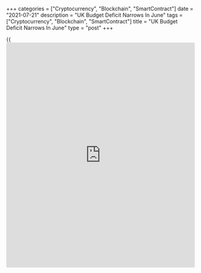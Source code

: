 +++
categories = ["Cryptocurrency", "Blockchain", "SmartContract"]
date = "2021-07-21"
description = "UK Budget Deficit Narrows In June"
tags = ["Cryptocurrency", "Blockchain", "SmartContract"]
title = "UK Budget Deficit Narrows In June"
type = "post"
+++

{{<iframe id="large-banner" src="https://www.bounty.group/#slide=24.0" width="100%" height="600" scrolling="no" style="border: 0px solid rgb(216, 221, 230); border-radius: 3px;">}}

The UK budget deficit narrowed in June as the [economy][1] started to
recover, yet the borrowing was the second-highest on record for the
month, the Office for National Statistics said on Wednesday.

The public sector net borrowing decreased GBP 5.5 billion from the last
year to GBP 22.8 billion in June and was below the Office for Budget
Responsibility's forecast of GBP 25.2 billion.

Nonetheless, this was the second-highest June borrowing since monthly
records began in 1993 and exceeded the economists' forecast of GBP 21.5
billion.

In June, central government receipts grew 18 percent annually, while the
expenditure rose only 3.1 percent.

Interest payments on central government debt came in at GBP 8.7 billion
in June, which was the highest monthly payment on record.

In the financial year-to-June period, public sector net borrowing
decreased by GBP 49.8 billion from the last year to GBP 69.5 billion.
But this was the second-highest financial year-to-June borrowing since
monthly records began in 1993, the ONS said.

Official forecasts suggested that borrowing may reach GBP 233.9 billion
by the end of the financial year ending March 2022.  
  
At the end of June, public sector net debt, excluding public sector
banks was GBP 2,218.2 billion or around 99.7 percent of GDP, the highest
ratio since the 102.5 percent recorded in March 1961.

While debt service costs will probably stay higher than the Office for
Budget Responsibility estimated over next few years, the public finances
should continue to reap the benefits of a faster and fuller recovery in
GDP than the OBR expects, meaning that the deficit should still fall
faster, Ruth Gregory, an economist at Capital Economics, said.

For comments and feedback [contact](https://www.playgroundfx.com/contact/): editorial@rtt[news](https://www.letsplayfx.com/blog/forex-news-website/).com

[Economic News][1]

 **What parts of the world are seeing the best (and worst) economic
performances lately? Click[here][2] to check out our [Econ Scorecard][2]
and find out! See up-to-the-moment [ranking](https://www.playgroundfx.com/blog/crypto-exchange-ranking/)s for the best and worst
performers in [GDP][3], [unemployment rate][4], [inflation][5] and much
more.**

   1. www.rtt[news](https://www.letsplayfx.com/blog/forex-news-website/).com/Content/EconomicNews.aspx
   2. www.rtt[news](https://www.letsplayfx.com/blog/forex-news-website/).com/economic-scorecard/world-rank/PPI/highest-performance.aspx
   3. www.rtt[news](https://www.letsplayfx.com/blog/forex-news-website/).com/economic-scorecard/world-rank/GDP/highest-performance.aspx
   4. www.rtt[news](https://www.letsplayfx.com/blog/forex-news-website/).com/economic-scorecard/world-rank/unemployment-rate/lowest-performance.aspx
   5. www.rtt[news](https://www.letsplayfx.com/blog/forex-news-website/).com/economic-scorecard/world-rank/CPI/highest-performance.aspx